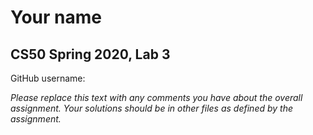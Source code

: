 # Your name
## CS50 Spring 2020, Lab 3

GitHub username:

*Please replace this text with any comments you have about the overall assignment.  Your solutions should be in other files as defined by the assignment.*
